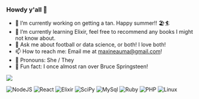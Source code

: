 ### Howdy y'all 👋

<!--
**maxsaystransrights/maxsaystransrights** is a ✨ _special_ ✨ repository because its `README.md` (this file) appears on your GitHub profile.
-->

- 🔭 I’m currently working on getting a tan. Happy summer!! 🏖️🏄
- 🌱 I’m currently learning Elixir, feel free to recommend any books I might not know about.
- 💬 Ask me about football or data science, or both! I love both! 
- 📫 How to reach me: Email me at [maxineauma@gmail.com](mailto:maxineauma@gmail.com)!
- 👩 Pronouns: She / They
- 🍕 Fun fact: I once almost ran over Bruce Springsteen!

![](https://github-readme-stats.vercel.app/api?username=maxsaystransrights&include_all_commits=true&count_private=true&theme=dracula&show_icons=true)

![NodeJS](https://img.shields.io/badge/node.js-6DA55F?style=for-the-badge&logo=node.js&logoColor=white)
![React](https://img.shields.io/badge/react-%2320232a.svg?style=for-the-badge&logo=react&logoColor=%2361DAFB)
![Elixir](https://img.shields.io/badge/elixir-7C6F89?style=for-the-badge&logo=elixir&logoColor=white)
![SciPy](https://img.shields.io/badge/SciPy-654FF0?style=for-the-badge&logo=SciPy&logoColor=white)
![MySql](https://img.shields.io/badge/MySQL-4479A1?style=for-the-badge&logo=mysql&logoColor=white)
![Ruby](https://img.shields.io/badge/Ruby-CC342D?style=for-the-badge&logo=ruby&logoColor=white)
![PHP](https://img.shields.io/badge/PHP-777BB4?style=for-the-badge&logo=php&logoColor=white)
![Linux](https://img.shields.io/badge/Linux-FCC624?style=for-the-badge&logo=linux&logoColor=white)
